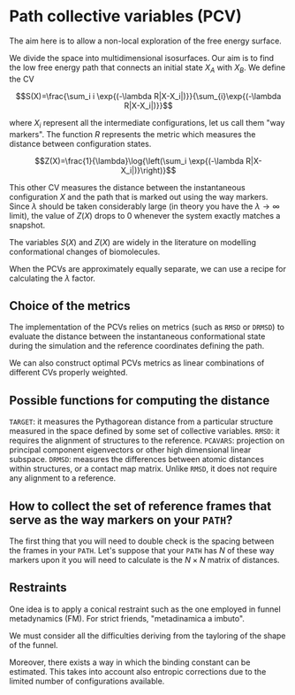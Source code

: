 # Path collective variables (PCV)
The aim here is to allow a non-local exploration of the free energy surface. 

We divide the space into multidimensional isosurfaces. Our aim is to find the low free energy path that connects an initial state $X_A$ with $X_B$. We define the CV

$$S(X)=\frac{\sum_i i \exp{(-\lambda R|X-X_i|)}}{\sum_{i}\exp{(-\lambda R|X-X_i|)}}$$

where $X_i$ represent all the intermediate configurations, let us call them "way markers". The function $R$ represents the metric which measures the distance between configuration states.

$$Z(X)=\frac{1}{\lambda}\log{\left(\sum_i \exp{(-\lambda R|X-X_i|)}\right)}$$

This other CV measures the distance between the instantaneous configuration $X$ and the path that is marked out using the way markers. Since $\lambda$ should be taken considerably large (in theory you have the $\lambda \rightarrow \infty$ limit), the value of $Z(X)$ drops to 0 whenever the system exactly matches a snapshot.

The variables $S(X)$ and $Z(X)$ are widely in the literature on modelling conformational changes of biomolecules.

When the PCVs are approximately equally separate, we can use a recipe for calculating the $\lambda$ factor. 


## Choice of the metrics
The implementation of the PCVs relies on metrics (such as `RMSD` or `DRMSD`) to evaluate the distance between the instantaneous conformational state during the simulation and
the reference coordinates defining the path. 

We can also construct optimal PCVs metrics as linear combinations of different CVs properly weighted. 


## Possible functions for computing the distance
`TARGET`: it measures the Pythagorean distance from a particular structure measured in the space defined by some set of collective variables. 
`RMSD`: it requires the alignment of structures to the reference. 
`PCAVARS`: projection on principal component eigenvectors or other high dimensional linear subspace. 
`DRMSD`: measures the differences between atomic distances within structures, or a contact map matrix. Unlike `RMSD`, it does not require any alignment to a reference. 



## How to collect the set of reference frames that serve as the way markers on your `PATH`?
The first thing that you will need to double check is the spacing between the frames in your `PATH`. Let's suppose that your `PATH` has $N$ of these way markers upon it you will need to calculate is the $N \times N$ matrix of distances.



## Restraints 

One idea is to apply a conical restraint such as the one employed in funnel metadynamics (FM). For strict friends, "metadinamica a imbuto".  

We must consider all the difficulties deriving from the tayloring of the shape of the funnel. 

Moreover, there exists a way in which the binding constant can be estimated. This takes into account also entropic corrections due to the limited number of configurations available. 